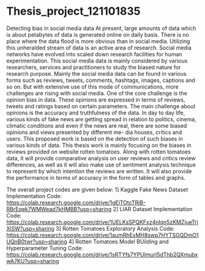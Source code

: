 # Thesis_project_121101835
Detecting bias in social media data
At present, large amounts of data which is about petabytes of data is
generated online on daily basis. There is no place where the data flood
is more obvious than in social media. Utilizing this unheralded stream
of data is an active area of research. Social media networks have evolved
into scaled down research facilities for human experimentation. This
social media data is mainly considered by various researchers, services and
practitioners to study the biased nature for research purpose.
Mainly the social media data can be found in various forms such as
reviews, tweets, comments, hashtags, images, captions and so on. But with
extensive use of this mode of communications, more challenges are rising
with social media. One of the core challenge is the opinion bias in data.
These opinions are expressed in terms of reviews, tweets and ratings based
on certain parameters.
The main challenge about opinions is the accuracy and truthfulness of
the data. In day to day life, various kinds of fake news are getting spread in
relation to politics, cinema, climatic conditions and even if the news are
real, there are some biased opinions and views presented by different me-
dia houses, critics and users. This proposed work is based on the detection
of such biases in various kinds of data. This thesis work is mainly focusing
on the biases in reviews provided on website rotten tomatoes. Along with
rotten tomatoes data, it will provide comparative analysis on user reviews
and critics review differences, as well as it will also make use of sentiment
analysis technique to represent by which intention the reviews are written.
It will also provide the performance in terms of accuracy in the form of
tables and graphs.

The overall project codes are given below:
1] Kaggle Fake News Dataset Implementation Code:
https://colab.research.google.com/drive/1gElTOtcTRiB-RBrEqek7WMWead7kHMBB?usp=sharing
2] LIAR Dataset Implementation Code:
https://colab.research.google.com/drive/1UELKsSPQKFxz4nIqn5zKMZjueTrjXlSW?usp=sharing
3] Rotten Tomatoes Exploratory Analysis Code:
https://colab.research.google.com/drive/1aumRhExMH8swp7HYTSGQDmO1UQnB0twr?usp=sharing
4] Rotten Tomatoes Model BUilding and Hyperparameter Tuning Code:
https://colab.research.google.com/drive/1sRTYfs7YPUImurl5dThb2QXmubxwA7KU?usp=sharing
